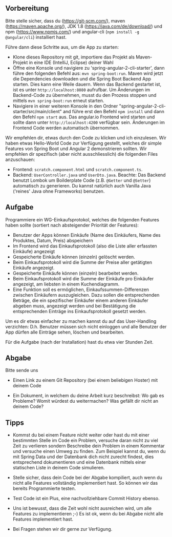 Vorbereitung
------------

Bitte stelle sicher, dass du (https://git-scm.com/), maven (https://maven.apache.org/), JDK 1.8 (https://java.com/de/download/) und npm (https://www.npmjs.com/) und angular-cli (``npm install -g @angular/cli``) installiert hast.


Führe dann diese Schritte aus, um die App zu starten:
- Klone dieses Repository mit git, importiere das Projekt als Maven-Projekt in eine IDE (IntelliJ, Eclipse) deiner Wahl
- Öffne eine Konsole und navigiere zu 'spring-angular-2-cli-starter', dann führe den folgenden Befehl aus: `mvn spring-boot:run`. Maven wird jetzt die Dependencies downloaden und die Spring Boot Backend App starten. Dies kann eine Weile dauern. Wenn das Backend gestartet ist, ist es unter ``http://localhost:8080`` aufrufbar. Um Änderungen im Backend-Code zu übernehmen, musst du den Prozess stoppen und mittels `mvn spring-boot:run` erneut starten.
- Navigiere in einer weiteren Konsole in den Ordner "spring-angular-2-cli-starter/src/main/client" and führe erst den Befehl ``npm install`` und dann den Befehl ``npm start`` aus. Das angular.io Frontend wird starten und sollte dann unter ``http://localhost:4200`` verfügbar sein. Änderungen im Frontend Code werden automatisch übernommen.


Wir empfehlen dir, etwas durch den Code zu klicken und ich einzulesen. Wir haben etwas Hello-World Code zur Verfügung gestellt, welches dir simple Features von Spring Boot und Angular 2 demonstrieren sollten. Wir empfehlen dir spezifisch (aber nicht ausschliesslich) die folgenden Files anzuschauen: 

- Frontend: ``scratch.component.html`` und ``scratch.component.ts``.
- Backend: ``UserController.java`` und ``UserDto.java``. Beachte: Das Backend benutzt Lombok um Boilderplate Code (z.B. `@Getter` und `@Setter`) automatisch zu generieren. Du kannst natürlich auch Vanilla Java ('reines' Java ohne Frameworks) benutzen.


Aufgabe
--------

Programmiere ein WG-Einkaufsprotokol, welches die folgenden Features haben sollte (sortiert nach absteigender Priorität der Features):

- Benutzer der Apps können Einkäufe (Name des Einkäufers, Name des Produktes, Datum, Preis) abspeichern
- Im Frontend wird das Einkaufsprotokoll (also die Liste aller erfassten Einkäufe) angezeigt
- Gespeicherte Einkäufe können (einzeln) gelöscht werden.
- Beim Einkaufsprotokoll wird die Summe der Preise aller getätigten Einkäufe angezeigt.
- Gespeicherte Einkäufe können (einzeln) bearbeitet werden.
- Beim Einkaufsprotokoll wird die Summe der Einkäufe pro Einkäufer angezeigt, am liebsten in einem Kuchendiagramm.
- Eine Funktion soll es ermöglichen, Einkaufssummen-Differenzen zwischen Einkäufern auszugleichen. Dazu sollen die entsprechenden Beträge, die ein spezifischer Einkäufer einem anderen Einkäufer abgeben muss, angezeigt werden und bei Bestätigung die entsprechenden Einträge ins Einkaufsprotokoll gesetzt werden. 

Um es dir etwas einfacher zu machen kannst du auf das User-Handling verzichten: D.h. Benutzer müssen sich nicht einloggen und alle Benutzer der App dürfen alle Einträge sehen, löschen und bearbeiten.

Für die Aufgabe (nach der Installation) hast du etwa vier Stunden Zeit. 

Abgabe
------

Bitte sende uns 
- Einen Link zu einem Git Repository (bei einem beliebigen Hoster) mit deinem Code

- Ein Dokument, in welchem du deine Arbeit kurz beschreibst: Wo gab es Probleme? Womit würdest du weitermachen? Was gefällt dir nicht an deinem Code?

Tipps
-----
- Kommst du bei einem Feature nicht weiter oder hast du mit einer bestimmten Stelle im Code ein Problem, versuche daran nicht zu viel Zeit zu verlieren sondern Beschreibe dein Problem in einem Kommentar und versuche einen Umweg zu finden. Zum Beispiel kannst du, wenn du mit Spring Data und der Datenbank dich nicht zurecht findest, dies entsprechend dokumentieren und eine Datenbank mittels einer statischen Liste in deinem Code simulieren.

- Stelle sicher, dass dein Code bei der Abgabe kompiliert, auch wenn du nicht alle Features vollständig implementiert hast. So können wir das bereits Programmierte testen.

- Test Code ist ein Plus, eine nachvollziehbare Commit History ebenso.

- Uns ist bewusst, dass die Zeit wohl nicht ausreichen wird, um alle Features zu implementieren ;-) Es ist ok, wenn du bei Abgabe nicht alle Features implementiert hast.

- Bei Fragen stehen wir dir gerne zur Verfügung.
